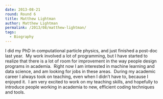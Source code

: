 ```yaml
---
date: 2013-08-21
round: Round 6
title: Matthew Lightman
author: Matthew Lightman
permalink: /2013/08/matthew-lightman/
tags:
  - Biography
---
```

I did my PhD in computational particle physics, and just finished a post-doc last year.  My work involved a lot of programming, but I have started to realize that there is a lot of room for improvement in the way people design programs in academia.  Right now I am interested in machine learning and data science, and am looking for jobs in these areas.  During my academic career I always took on teaching, even when I didn&#8217;t have to, because I enjoyed it.  I am very excited to work on my teaching skills, and hopefully to introduce people working in academia to new, efficient coding techniques and tools.
